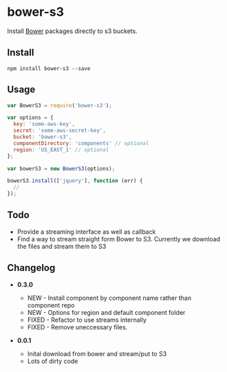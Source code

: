 # bower-s3

Install [Bower](http://bower.io/) packages directly to s3 buckets.

## Install

```
npm install bower-s3 --save
```

## Usage

```javascript
var BowerS3 = require('bower-s3');

var options = {
  key: 'some-aws-key',
  secret: 'some-aws-secret-key',
  bucket: 'bower-s3',
  componentDirectory: 'components' // optional
  region: 'US_EAST_1' // optional
};

var bowerS3 = new BowerS3(options);

bowerS3.install(['jquery'], function (err) {
  //
});
```

## Todo

* Provide a streaming interface as well as callback
* Find a way to stream straight form Bower to S3. Currently we download the files and stream them to S3

## Changelog

* **0.3.0**
  * NEW - Install component by component name rather than component repo
  * NEW - Options for region and default component folder
  * FIXED - Refactor to use streams internally
  * FIXED - Remove uneccessary files.

* **0.0.1**
  * Inital download from bower and stream/put to S3
  * Lots of dirty code
